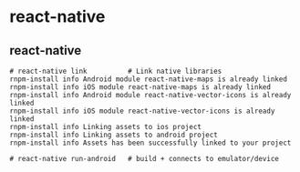 # react-native

## react-native

	# react-native link			 # Link native libraries
	rnpm-install info Android module react-native-maps is already linked
	rnpm-install info iOS module react-native-maps is already linked
	rnpm-install info Android module react-native-vector-icons is already linked
	rnpm-install info iOS module react-native-vector-icons is already linked
	rnpm-install info Linking assets to ios project
	rnpm-install info Linking assets to android project
	rnpm-install info Assets has been successfully linked to your project

	# react-native run-android   # build + connects to emulator/device